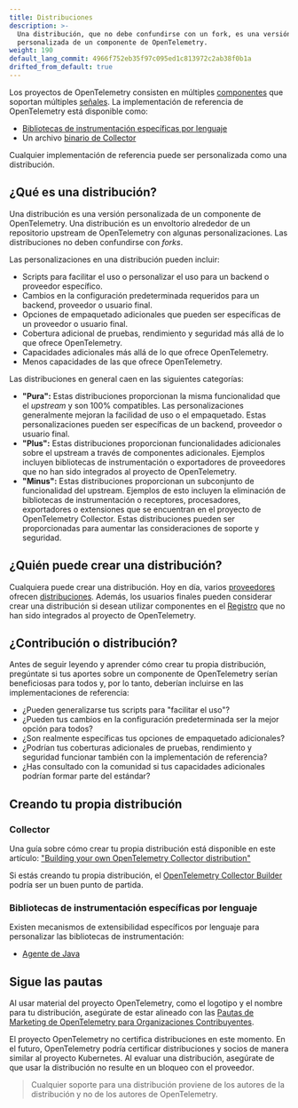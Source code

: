 ```yaml
---
title: Distribuciones
description: >-
  Una distribución, que no debe confundirse con un fork, es una versión
  personalizada de un componente de OpenTelemetry.
weight: 190
default_lang_commit: 4966f752eb35f97c095ed1c813972c2ab38f0b1a
drifted_from_default: true
---
```


Los proyectos de OpenTelemetry consisten en múltiples
[componentes](../components) que soportan múltiples [señales](../signals). La
implementación de referencia de OpenTelemetry está disponible como:

- [Bibliotecas de instrumentación específicas por lenguaje](../instrumentation)
- Un archivo [binario de Collector](/docs/concepts/components/#collector)

Cualquier implementación de referencia puede ser personalizada como una
distribución.

## ¿Qué es una distribución?

Una distribución es una versión personalizada de un componente de OpenTelemetry.
Una distribución es un envoltorio alrededor de un repositorio upstream de
OpenTelemetry con algunas personalizaciones. Las distribuciones no deben
confundirse con _forks_.

Las personalizaciones en una distribución pueden incluir:

- Scripts para facilitar el uso o personalizar el uso para un backend o
  proveedor específico.
- Cambios en la configuración predeterminada requeridos para un backend,
  proveedor o usuario final.
- Opciones de empaquetado adicionales que pueden ser específicas de un proveedor
  o usuario final.
- Cobertura adicional de pruebas, rendimiento y seguridad más allá de lo que
  ofrece OpenTelemetry.
- Capacidades adicionales más allá de lo que ofrece OpenTelemetry.
- Menos capacidades de las que ofrece OpenTelemetry.

Las distribuciones en general caen en las siguientes categorías:

- **"Pura":** Estas distribuciones proporcionan la misma funcionalidad que el
  _upstream_ y son 100% compatibles. Las personalizaciones generalmente mejoran
  la facilidad de uso o el empaquetado. Estas personalizaciones pueden ser
  específicas de un backend, proveedor o usuario final.
- **"Plus":** Estas distribuciones proporcionan funcionalidades adicionales
  sobre el upstream a través de componentes adicionales. Ejemplos incluyen
  bibliotecas de instrumentación o exportadores de proveedores que no han sido
  integrados al proyecto de OpenTelemetry.
- **"Minus":** Estas distribuciones proporcionan un subconjunto de funcionalidad
  del upstream. Ejemplos de esto incluyen la eliminación de bibliotecas de
  instrumentación o receptores, procesadores, exportadores o extensiones que se
  encuentran en el proyecto de OpenTelemetry Collector. Estas distribuciones
  pueden ser proporcionadas para aumentar las consideraciones de soporte y
  seguridad.

## ¿Quién puede crear una distribución?

Cualquiera puede crear una distribución. Hoy en día, varios
[proveedores](/ecosystem/vendors/) ofrecen
[distribuciones](/ecosystem/distributions/). Además, los usuarios finales pueden
considerar crear una distribución si desean utilizar componentes en el
[Registro](/ecosystem/registry/) que no han sido integrados al proyecto de
OpenTelemetry.

## ¿Contribución o distribución?

Antes de seguir leyendo y aprender cómo crear tu propia distribución, pregúntate
si tus aportes sobre un componente de OpenTelemetry serían beneficiosas para
todos y, por lo tanto, deberían incluirse en las implementaciones de referencia:

- ¿Pueden generalizarse tus scripts para "facilitar el uso"?
- ¿Pueden tus cambios en la configuración predeterminada ser la mejor opción
  para todos?
- ¿Son realmente específicas tus opciones de empaquetado adicionales?
- ¿Podrían tus coberturas adicionales de pruebas, rendimiento y seguridad
  funcionar también con la implementación de referencia?
- ¿Has consultado con la comunidad si tus capacidades adicionales podrían formar
  parte del estándar?

## Creando tu propia distribución

### Collector

Una guía sobre cómo crear tu propia distribución está disponible en este
artículo:
["Building your own OpenTelemetry Collector distribution"](https://medium.com/p/42337e994b63)

Si estás creando tu propia distribución, el
[OpenTelemetry Collector Builder](https://github.com/open-telemetry/opentelemetry-collector/tree/main/cmd/builder)
podría ser un buen punto de partida.

### Bibliotecas de instrumentación específicas por lenguaje

Existen mecanismos de extensibilidad específicos por lenguaje para personalizar
las bibliotecas de instrumentación:

- [Agente de Java](/docs/zero-code/java/agent/extensions)

## Sigue las pautas

Al usar material del proyecto OpenTelemetry, como el logotipo y el nombre para
tu distribución, asegúrate de estar alineado con las [Pautas de Marketing de
OpenTelemetry para Organizaciones Contribuyentes][guidelines].

El proyecto OpenTelemetry no certifica distribuciones en este momento. En el
futuro, OpenTelemetry podría certificar distribuciones y socios de manera
similar al proyecto Kubernetes. Al evaluar una distribución, asegúrate de que
usar la distribución no resulte en un bloqueo con el proveedor.

> Cualquier soporte para una distribución proviene de los autores de la
> distribución y no de los autores de OpenTelemetry.

[guidelines]:
  https://github.com/open-telemetry/community/blob/main/marketing-guidelines.md

